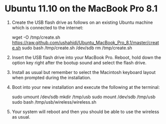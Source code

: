 # Ubuntu 11.10 on the MacBook Pro 8.1

1. Create the USB flash drive as follows on an existing Ubuntu machine which is connected to the internet:

    wget -O /tmp/create.sh https://raw.github.com/ushahidi/Ubuntu_MacBook_Pro_8.1/master/create.sh
    sudo bash /tmp/create.sh /dev/sdb
    rm /tmp/create.sh

2. Insert the USB flash drive into your MacBook Pro. Reboot, hold down the option key right after the bootup sound and select the flash drive.
3. Install as usual but remember to select the Macintosh keyboard layout when prompted during the installation.
4. Boot into your new installation and execute the following at the terminal:

    sudo umount /dev/sdb
    mkdir /tmp/usb
    sudo mount /dev/sdb /tmp/usb
    sudo bash /tmp/usb/wireless/wireless.sh

5. Your system will reboot and then you should be able to use the wireless as usual.

